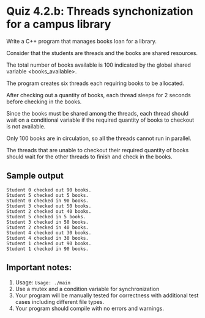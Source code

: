# Quiz 4.2.b: Threads synchonization for a campus library

Write a C++ program that manages books loan for a library.

Consider that the students are threads and the books are shared resources.

The total number of books available is 100 indicated by the global shared variable <books_available>.

The program creates six threads each requiring <quantity> books to be allocated.

After checking out a quantity of books, each thread sleeps for 2 seconds before checking in the books.

Since the books must be shared among the threads, each thread should wait on a conditional variable if the required quantity of books to checkout is not available.

Only 100 books are in circulation, so all the threads cannot run in parallel.

The threads that are unable to checkout their required quantity of books should wait for the other threads to finish and check in the books.

## Sample output

```
Student 0 checked out 90 books.
Student 5 checked out 5 books.
Student 0 checked in 90 books.
Student 3 checked out 50 books.
Student 2 checked out 40 books.
Student 5 checked in 5 books.
Student 3 checked in 50 books.
Student 2 checked in 40 books.
Student 4 checked out 30 books.
Student 4 checked in 30 books.
Student 1 checked out 90 books.
Student 1 checked in 90 books.
```

## Important notes:
1. Usage: `Usage: ./main`
1. Use a mutex and a condition variable for synchronization
1. Your program will be manually tested for correctness with additional test cases including different file types.
1. Your program should compile with no errors and warnings.